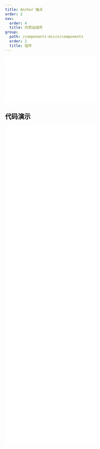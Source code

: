 ```yaml
---
title: Anchor 锚点
order: 2
nav:
  order: 4
  title: 内贸站组件
group:
  path: /components-miccn/components
  order: 2
  title: 组件
---
```


<div>
<embed src="@docs-common/anchor/index.md"></embed>
</div>
        
## 代码演示

<Row gutter=8>

  <Col span=12>
    
  <div class="code-box"><embed src="@abiz-rc-miccn/anchor/demo/basic-anchor-miccn.md"></embed></div>
          
  <div class="code-box"><embed src="@abiz-rc-miccn/anchor/demo/onChange-anchor-miccn.md"></embed></div>
          
  <div class="code-box"><embed src="@abiz-rc-miccn/anchor/demo/static-anchor-miccn.md"></embed></div>
          
  </Col>
          
  <Col span=12>
    
  <div class="code-box"><embed src="@abiz-rc-miccn/anchor/demo/customizeHighlight-anchor-miccn.md"></embed></div>
          
  <div class="code-box"><embed src="@abiz-rc-miccn/anchor/demo/onClick-anchor-miccn.md"></embed></div>
          
  <div class="code-box"><embed src="@abiz-rc-miccn/anchor/demo/targetOffset-anchor-miccn.md"></embed></div>
          
  </Col>
          
</Row>
        
<div><embed src="@docs-common/anchor/index-api.md"></embed><div>
        